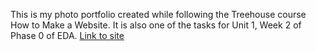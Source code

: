 This is my photo portfolio created while following the Treehouse course How to Make a Website. It is also one of the tasks for Unit 1, Week 2 of Phase 0 of EDA.
[Link to site](http://libbyschuknight.github.io/photo_portfolio/)
